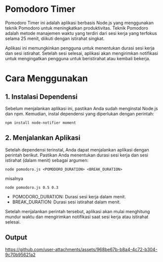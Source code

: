 # Pomodoro Timer

Pomodoro Timer ini adalah aplikasi berbasis Node.js yang menggunakan teknik Pomodoro untuk meningkatkan produktivitas. Teknik Pomodoro adalah metode manajemen waktu yang terdiri dari sesi kerja yang terfokus selama 25 menit, diikuti dengan istirahat singkat.

Aplikasi ini memungkinkan pengguna untuk menentukan durasi sesi kerja dan sesi istirahat. Setelah sesi selesai, aplikasi akan mengirimkan notifikasi untuk mengingatkan pengguna untuk beristirahat atau kembali bekerja.

# Cara Menggunakan

## 1. Instalasi Dependensi
Sebelum menjalankan aplikasi ini, pastikan Anda sudah menginstal Node.js dan npm. Kemudian, instal dependensi yang diperlukan dengan perintah:
  
    npm install node-notifier moment

## 2. Menjalankan Aplikasi
Setelah dependensi terinstal, Anda dapat menjalankan aplikasi dengan perintah berikut. Pastikan Anda menentukan durasi sesi kerja dan sesi istirahat (dalam menit) sebagai argumen:

    node pomodoro.js <POMODORO_DURATION> <BREAK_DURATION>
misalnya 

    node pomodoro.js 0.5 0.3

- POMODORO_DURATION: Durasi sesi kerja dalam menit.
- BREAK_DURATION: Durasi sesi istirahat dalam menit.

Setelah menjalankan perintah tersebut, aplikasi akan mulai menghitung mundur waktu dan mengirimkan notifikasi saat sesi kerja atau istirahat selesai.

## Output 

https://github.com/user-attachments/assets/968be67b-b8a4-4c72-b304-9c70b95621a2

